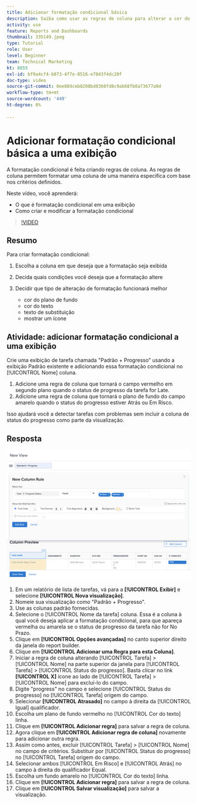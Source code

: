 ```yaml
---
title: Adicionar formatação condicional básica
description: Saiba como usar as regras de coluna para alterar a cor do texto, a formatação e as cores do plano de fundo em um relatório ou exibição, com base nos critérios definidos.
activity: use
feature: Reports and Dashboards
thumbnail: 335149.jpeg
type: Tutorial
role: User
level: Beginner
team: Technical Marketing
kt: 8855
exl-id: bf9a4cf4-b073-4f7e-8516-e7843f4dc20f
doc-type: video
source-git-commit: 0ee80dceb8208bd0360fd8c9ab68fb8a73677a9d
workflow-type: tm+mt
source-wordcount: '449'
ht-degree: 0%

---
```


# Adicionar formatação condicional básica a uma exibição

A formatação condicional é feita criando regras de coluna. As regras de coluna permitem formatar uma coluna de uma maneira específica com base nos critérios definidos.

Neste vídeo, você aprenderá:

* O que é formatação condicional em uma exibição
* Como criar e modificar a formatação condicional

>[!VIDEO](https://video.tv.adobe.com/v/335149/?quality=12&learn=on)

## Resumo

Para criar formatação condicional:

1. Escolha a coluna em que deseja que a formatação seja exibida
1. Decida quais condições você deseja que a formatação altere
1. Decidir que tipo de alteração de formatação funcionará melhor

   * cor do plano de fundo
   * cor do texto
   * texto de substituição
   * mostrar um ícone

## Atividade: adicionar formatação condicional a uma exibição

Crie uma exibição de tarefa chamada &quot;Padrão + Progresso&quot; usando a exibição Padrão existente e adicionando essa formatação condicional no [!UICONTROL Nome] coluna.

1. Adicione uma regra de coluna que tornará o campo vermelho em segundo plano quando o status de progresso da tarefa for Late.
1. Adicione uma regra de coluna que tornará o plano de fundo do campo amarelo quando o status do progresso estiver Atrás ou Em Risco.

Isso ajudará você a detectar tarefas com problemas sem incluir a coluna de status do progresso como parte da visualização.

## Resposta

![Uma imagem da tela para criar uma nova regra de coluna](assets/conditional-formatting-exercise.png)

1. Em um relatório de lista de tarefas, vá para a **[!UICONTROL Exibir]** e selecione **[!UICONTROL Nova visualização]**.
1. Nomeie sua visualização como &quot;Padrão + Progresso&quot;.
1. Use as colunas padrão fornecidas.
1. Selecione o [!UICONTROL Nome da tarefa] coluna. Essa é a coluna à qual você deseja aplicar a formatação condicional, para que apareça vermelha ou amarela se o status de progresso da tarefa não for No Prazo.
1. Clique em **[!UICONTROL Opções avançadas]** no canto superior direito da janela do report builder.
1. Clique em **[!UICONTROL Adicionar uma Regra para esta Coluna]**.
1. Iniciar a regra de coluna alterando [!UICONTROL Tarefa] > [!UICONTROL Nome] na parte superior da janela para [!UICONTROL Tarefa] > [!UICONTROL Status do progresso]. Basta clicar no link **[!UICONTROL X]** ícone ao lado de [!UICONTROL Tarefa] > [!UICONTROL Nome] para excluí-lo do campo.
1. Digite &quot;progress&quot; no campo e selecione [!UICONTROL Status do progresso] no [!UICONTROL Tarefa] origem do campo.
1. Selecionar **[!UICONTROL Atrasado]** no campo à direita da [!UICONTROL Igual] qualificador.
1. Escolha um plano de fundo vermelho no [!UICONTROL Cor do texto] linha.
1. Clique em **[!UICONTROL Adicionar regra]** para salvar a regra de coluna.
1. Agora clique em **[!UICONTROL Adicionar regra de coluna]** novamente para adicionar outra regra.
1. Assim como antes, excluir [!UICONTROL Tarefa] > [!UICONTROL Nome] no campo de critérios. Substituir por [!UICONTROL Status do progresso] no [!UICONTROL Tarefa] origem do campo.
1. Selecionar ambos [!UICONTROL Em Risco] e [!UICONTROL Atrás] no campo à direita do qualificador Equal.
1. Escolha um fundo amarelo no [!UICONTROL Cor do texto] linha.
1. Clique em **[!UICONTROL Adicionar regra]** para salvar a regra de coluna.
1. Clique em **[!UICONTROL Salvar visualização]** para salvar a visualização.
